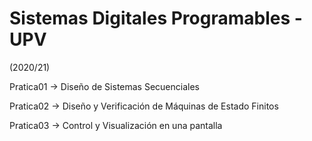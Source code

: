 # Sistemas Digitales Programables  - UPV
(2020/21)

Pratica01 -> Diseño de Sistemas Secuenciales

Pratica02 -> Diseño y Verificación de Máquinas de Estado Finitos

Pratica03 -> Control y Visualización en una pantalla
